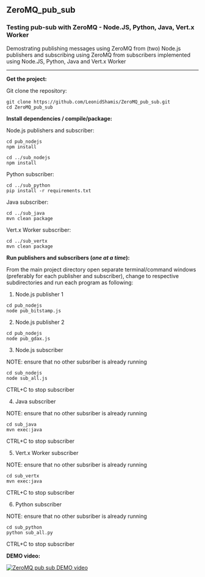 ## ZeroMQ_pub_sub

### Testing pub-sub with ZeroMQ - Node.JS, Python, Java, Vert.x Worker

Demostrating publishing messages using ZeroMQ from (two) Node.js publishers and subscribing using ZeroMQ from subscribers implemented using Node.JS, Python, Java and Vert.x Worker

----------

**Get the project:**

Git clone the repository:
```
git clone https://github.com/LeonidShamis/ZeroMQ_pub_sub.git
cd ZeroMQ_pub_sub
```

**Install dependencies / compile/package:**

Node.js publishers and subscriber:
```
cd pub_nodejs
npm install

cd ../sub_nodejs
npm install
```
Python subscriber:
```
cd ../sub_python
pip install -r requirements.txt
```
Java subscriber:
```
cd ../sub_java
mvn clean package
```
Vert.x Worker subscriber:
```
cd ../sub_vertx
mvn clean package
```

**Run publishers and subscribers (*one at a time*):**

From the main project directory open separate terminal/command windows (preferably for each publisher and subscriber), change to respective subdirectories and run each program as following:

1) Node.js publisher 1
```
cd pub_nodejs
node pub_bitstamp.js
```
2) Node.js publisher 2
```
cd pub_nodejs
node pub_gdax.js
```
3) Node.js subscriber

NOTE: ensure that no other subsriber is already running
```
cd sub_nodejs
node sub_all.js
```
CTRL+C to stop subscriber

4) Java subscriber

NOTE: ensure that no other subsriber is already running
```
cd sub_java
mvn exec:java
```
CTRL+C to stop subscriber

5) Vert.x Worker subscriber

NOTE: ensure that no other subsriber is already running
```
cd sub_vertx
mvn exec:java
```
CTRL+C to stop subscriber

6) Python subscriber

NOTE: ensure that no other subsriber is already running
```
cd sub_python
python sub_all.py
```
CTRL+C to stop subscriber

**DEMO video:**

[![ZeroMQ pub sub DEMO video](http://img.youtube.com/vi/G8nzrtj0KiI/0.jpg)](https://www.youtube.com/watch?v=G8nzrtj0KiI "ZeroMQ pub sub DEMO - Node.JS, Python, Java, Vert.x Worker")

